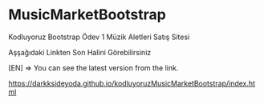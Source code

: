 # MusicMarketBootstrap
Kodluyoruz Bootstrap Ödev 1 Müzik Aletleri Satış Sitesi

Aşşağıdaki Linkten Son Halini Görebilirsiniz

[EN] => You can see the latest version from the link.

https://darkksideyoda.github.io/kodluyoruzMusicMarketBootstrap/index.html
